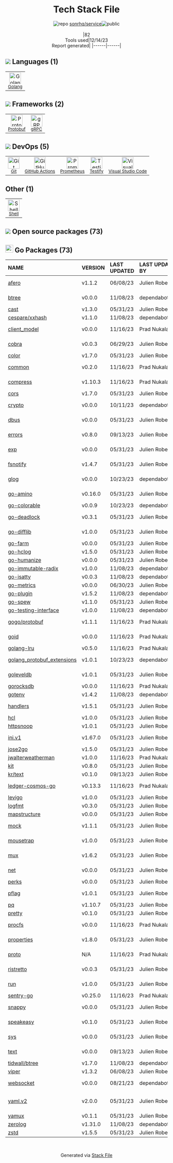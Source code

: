 <!--
&lt;--- Readme.md Snippet without images Start ---&gt;
## Tech Stack
sonrhq/service is built on the following main stack:

- [Golang](http://golang.org/) – Languages
- [Prometheus](http://prometheus.io/) – Monitoring Tools
- [Visual Studio Code](https://code.visualstudio.com/) – Text Editor
- [Protobuf](https://developers.google.com/protocol-buffers/) – Serialization Frameworks
- [Shell](https://en.wikipedia.org/wiki/Shell_script) – Shells
- [gRPC](https://grpc.io/) – Remote Procedure Call (RPC)
- [Testify](https://github.com/stretchr/testify) – Go Testing
- [GitHub Actions](https://github.com/features/actions) – Continuous Integration

Full tech stack [here](/techstack.md)

&lt;--- Readme.md Snippet without images End ---&gt;

&lt;--- Readme.md Snippet with images Start ---&gt;
## Tech Stack
sonrhq/service is built on the following main stack:

- <img width='25' height='25' src='https://img.stackshare.io/service/1005/O6AczwfV_400x400.png' alt='Golang'/> [Golang](http://golang.org/) – Languages
- <img width='25' height='25' src='https://img.stackshare.io/service/2501/default_3cf1b307194b26782be5cb209d30360580ae5b3c.png' alt='Prometheus'/> [Prometheus](http://prometheus.io/) – Monitoring Tools
- <img width='25' height='25' src='https://img.stackshare.io/service/4202/Visual_Studio_Code_logo.png' alt='Visual Studio Code'/> [Visual Studio Code](https://code.visualstudio.com/) – Text Editor
- <img width='25' height='25' src='https://img.stackshare.io/service/4393/ma2jqJKH_400x400.png' alt='Protobuf'/> [Protobuf](https://developers.google.com/protocol-buffers/) – Serialization Frameworks
- <img width='25' height='25' src='https://img.stackshare.io/service/4631/default_c2062d40130562bdc836c13dbca02d318205a962.png' alt='Shell'/> [Shell](https://en.wikipedia.org/wiki/Shell_script) – Shells
- <img width='25' height='25' src='https://img.stackshare.io/service/4670/default_d811b0ac72205af84aca21f967594338580be913.png' alt='gRPC'/> [gRPC](https://grpc.io/) – Remote Procedure Call (RPC)
- <img width='25' height='25' src='https://img.stackshare.io/service/8695/stretchr.png' alt='Testify'/> [Testify](https://github.com/stretchr/testify) – Go Testing
- <img width='25' height='25' src='https://img.stackshare.io/service/11563/actions.png' alt='GitHub Actions'/> [GitHub Actions](https://github.com/features/actions) – Continuous Integration

Full tech stack [here](/techstack.md)

&lt;--- Readme.md Snippet with images End ---&gt;
-->
<div align="center">

# Tech Stack File
![](https://img.stackshare.io/repo.svg "repo") [sonrhq/service](https://github.com/sonrhq/service)![](https://img.stackshare.io/public_badge.svg "public")
<br/><br/>
|82<br/>Tools used|12/14/23 <br/>Report generated|
|------|------|
</div>

## <img src='https://img.stackshare.io/languages.svg'/> Languages (1)
<table><tr>
  <td align='center'>
  <img width='36' height='36' src='https://img.stackshare.io/service/1005/O6AczwfV_400x400.png' alt='Golang'>
  <br>
  <sub><a href="http://golang.org/">Golang</a></sub>
  <br>
  <sub></sub>
</td>

</tr>
</table>

## <img src='https://img.stackshare.io/frameworks.svg'/> Frameworks (2)
<table><tr>
  <td align='center'>
  <img width='36' height='36' src='https://img.stackshare.io/service/4393/ma2jqJKH_400x400.png' alt='Protobuf'>
  <br>
  <sub><a href="https://developers.google.com/protocol-buffers/">Protobuf</a></sub>
  <br>
  <sub></sub>
</td>

<td align='center'>
  <img width='36' height='36' src='https://img.stackshare.io/service/4670/default_d811b0ac72205af84aca21f967594338580be913.png' alt='gRPC'>
  <br>
  <sub><a href="https://grpc.io/">gRPC</a></sub>
  <br>
  <sub></sub>
</td>

</tr>
</table>

## <img src='https://img.stackshare.io/devops.svg'/> DevOps (5)
<table><tr>
  <td align='center'>
  <img width='36' height='36' src='https://img.stackshare.io/service/1046/git.png' alt='Git'>
  <br>
  <sub><a href="http://git-scm.com/">Git</a></sub>
  <br>
  <sub></sub>
</td>

<td align='center'>
  <img width='36' height='36' src='https://img.stackshare.io/service/11563/actions.png' alt='GitHub Actions'>
  <br>
  <sub><a href="https://github.com/features/actions">GitHub Actions</a></sub>
  <br>
  <sub></sub>
</td>

<td align='center'>
  <img width='36' height='36' src='https://img.stackshare.io/service/2501/default_3cf1b307194b26782be5cb209d30360580ae5b3c.png' alt='Prometheus'>
  <br>
  <sub><a href="http://prometheus.io/">Prometheus</a></sub>
  <br>
  <sub></sub>
</td>

<td align='center'>
  <img width='36' height='36' src='https://img.stackshare.io/service/8695/stretchr.png' alt='Testify'>
  <br>
  <sub><a href="https://github.com/stretchr/testify">Testify</a></sub>
  <br>
  <sub></sub>
</td>

<td align='center'>
  <img width='36' height='36' src='https://img.stackshare.io/service/4202/Visual_Studio_Code_logo.png' alt='Visual Studio Code'>
  <br>
  <sub><a href="https://code.visualstudio.com/">Visual Studio Code</a></sub>
  <br>
  <sub></sub>
</td>

</tr>
</table>

## Other (1)
<table><tr>
  <td align='center'>
  <img width='36' height='36' src='https://img.stackshare.io/service/4631/default_c2062d40130562bdc836c13dbca02d318205a962.png' alt='Shell'>
  <br>
  <sub><a href="https://en.wikipedia.org/wiki/Shell_script">Shell</a></sub>
  <br>
  <sub></sub>
</td>

</tr>
</table>


## <img src='https://img.stackshare.io/group.svg' /> Open source packages (73)</h2>

## <img width='24' height='24' src='https://img.stackshare.io/service/21112/default_1346bbda8fe03e4dce5601323a3ca47a10c1ae36.png'/> Go Packages (73)

|NAME|VERSION|LAST UPDATED|LAST UPDATED BY|LICENSE|VULNERABILITIES|
|:------|:------|:------|:------|:------|:------|
|[afero](https://pkg.go.dev/github.com/spf13/afero)|v1.1.2|06/08/23|Julien Robert |Apache-2.0|N/A|
|[btree](https://pkg.go.dev/github.com/google/btree)|v0.0.0|11/08/23|dependabot[bot] |Apache-2.0|N/A|
|[cast](https://pkg.go.dev/github.com/spf13/cast)|v1.3.0|05/31/23|Julien Robert |MIT|N/A|
|[cespare/xxhash](https://pkg.go.dev/github.com/cespare/xxhash)|v1.1.0|11/08/23|dependabot[bot] |MIT|N/A|
|[client_model](https://pkg.go.dev/github.com/prometheus/client_model)|v0.0.0|11/16/23|Prad Nukala |Apache-2.0|N/A|
|[cobra](https://pkg.go.dev/github.com/spf13/cobra)|v0.0.3|06/29/23|Julien Robert |Apache-2.0|N/A|
|[color](https://pkg.go.dev/github.com/fatih/color)|v1.7.0|05/31/23|Julien Robert |MIT|N/A|
|[common](https://pkg.go.dev/github.com/prometheus/common)|v0.2.0|11/16/23|Prad Nukala |Apache-2.0|N/A|
|[compress](https://pkg.go.dev/github.com/klauspost/compress)|v1.10.3|11/16/23|Prad Nukala |BSD-3-Clause|N/A|
|[cors](https://pkg.go.dev/github.com/rs/cors)|v1.7.0|05/31/23|Julien Robert |MIT|N/A|
|[crypto](https://pkg.go.dev/golang.org/x/crypto)|v0.0.0|10/11/23|dependabot[bot] |BSD-3-Clause|[CVE-2020-9283](https://github.com/advisories/GHSA-ffhg-7mh4-33c4) (Moderate)|
|[dbus](https://pkg.go.dev/github.com/godbus/dbus)|v0.0.0|05/31/23|Julien Robert |BSD-2-Clause|N/A|
|[errors](https://pkg.go.dev/github.com/pkg/errors)|v0.8.0|09/13/23|Julien Robert |BSD-2-Clause|N/A|
|[exp](https://pkg.go.dev/golang.org/x/exp)|v0.0.0|05/31/23|Julien Robert |BSD-3-Clause|N/A|
|[fsnotify](https://pkg.go.dev/github.com/fsnotify/fsnotify)|v1.4.7|05/31/23|Julien Robert |BSD-3-Clause|N/A|
|[glog](https://pkg.go.dev/github.com/golang/glog)|v0.0.0|10/23/23|dependabot[bot] |Apache-2.0|N/A|
|[go-amino](https://pkg.go.dev/github.com/tendermint/go-amino)|v0.16.0|05/31/23|Julien Robert |Apache-2.0|N/A|
|[go-colorable](https://pkg.go.dev/github.com/mattn/go-colorable)|v0.0.9|10/23/23|dependabot[bot] |MIT|N/A|
|[go-deadlock](https://pkg.go.dev/github.com/sasha-s/go-deadlock)|v0.3.1|05/31/23|Julien Robert |Apache-2.0|N/A|
|[go-difflib](https://pkg.go.dev/github.com/pmezard/go-difflib)|v1.0.0|05/31/23|Julien Robert |BSD-3-Clause|N/A|
|[go-farm](https://pkg.go.dev/github.com/dgryski/go-farm)|v0.0.0|05/31/23|Julien Robert |MIT|N/A|
|[go-hclog](https://pkg.go.dev/github.com/hashicorp/go-hclog)|v1.5.0|05/31/23|Julien Robert |MIT|N/A|
|[go-humanize](https://pkg.go.dev/github.com/dustin/go-humanize)|v0.0.0|05/31/23|Julien Robert |Other|N/A|
|[go-immutable-radix](https://pkg.go.dev/github.com/hashicorp/go-immutable-radix)|v1.0.0|11/08/23|dependabot[bot] |MPL-2.0|N/A|
|[go-isatty](https://pkg.go.dev/github.com/mattn/go-isatty)|v0.0.3|11/08/23|dependabot[bot] |MIT|N/A|
|[go-metrics](https://pkg.go.dev/github.com/rcrowley/go-metrics)|v0.0.0|06/30/23|Julien Robert |Other|N/A|
|[go-plugin](https://pkg.go.dev/github.com/hashicorp/go-plugin)|v1.5.2|11/08/23|dependabot[bot] |MPL-2.0|N/A|
|[go-spew](https://pkg.go.dev/github.com/davecgh/go-spew)|v1.1.0|05/31/23|Julien Robert |ISC|N/A|
|[go-testing-interface](https://pkg.go.dev/github.com/mitchellh/go-testing-interface)|v1.0.0|11/08/23|dependabot[bot] |MIT|N/A|
|[gogo/protobuf](https://pkg.go.dev/github.com/gogo/protobuf)|v1.1.1|11/16/23|Prad Nukala |Other|[CVE-2021-3121](https://github.com/advisories/GHSA-c3h9-896r-86jm) (High)|
|[goid](https://pkg.go.dev/github.com/petermattis/goid)|v0.0.0|11/16/23|Prad Nukala |Apache-2.0|N/A|
|[golang-lru](https://pkg.go.dev/github.com/hashicorp/golang-lru)|v0.5.0|11/16/23|Prad Nukala |MPL-2.0|N/A|
|[golang_protobuf_extensions](https://pkg.go.dev/github.com/matttproud/golang_protobuf_extensions)|v1.0.1|10/23/23|dependabot[bot] |Apache-2.0|N/A|
|[goleveldb](https://pkg.go.dev/github.com/syndtr/goleveldb)|v1.0.1|05/31/23|Julien Robert |BSD-2-Clause|N/A|
|[gorocksdb](https://pkg.go.dev/github.com/tecbot/gorocksdb)|v0.0.0|11/16/23|Prad Nukala |MIT|N/A|
|[gotenv](https://pkg.go.dev/github.com/subosito/gotenv)|v1.4.2|11/08/23|dependabot[bot] |MIT|N/A|
|[handlers](https://pkg.go.dev/github.com/gorilla/handlers)|v1.5.1|05/31/23|Julien Robert |BSD-3-Clause|N/A|
|[hcl](https://pkg.go.dev/github.com/hashicorp/hcl)|v1.0.0|05/31/23|Julien Robert |MPL-2.0|N/A|
|[httpsnoop](https://pkg.go.dev/github.com/felixge/httpsnoop)|v1.0.1|05/31/23|Julien Robert |MIT|N/A|
|[ini.v1](https://pkg.go.dev/gopkg.in/ini.v1)|v1.67.0|05/31/23|Julien Robert |Apache-2.0|N/A|
|[jose2go](https://pkg.go.dev/github.com/dvsekhvalnov/jose2go)|v1.5.0|05/31/23|Julien Robert |MIT|N/A|
|[jwalterweatherman](https://pkg.go.dev/github.com/spf13/jwalterweatherman)|v1.0.0|11/16/23|Prad Nukala |MIT|N/A|
|[kit](https://pkg.go.dev/github.com/go-kit/kit)|v0.8.0|05/31/23|Julien Robert |MIT|N/A|
|[kr/text](https://pkg.go.dev/github.com/kr/text)|v0.1.0|09/13/23|Julien Robert |MIT|N/A|
|[ledger-cosmos-go](https://pkg.go.dev/github.com/cosmos/ledger-cosmos-go)|v0.13.3|11/16/23|Prad Nukala |Apache-2.0|N/A|
|[levigo](https://pkg.go.dev/github.com/jmhodges/levigo)|v1.0.0|05/31/23|Julien Robert |MIT|N/A|
|[logfmt](https://pkg.go.dev/github.com/go-logfmt/logfmt)|v0.3.0|05/31/23|Julien Robert |MIT|N/A|
|[mapstructure](https://pkg.go.dev/github.com/mitchellh/mapstructure)|v0.0.0|05/31/23|Julien Robert |MIT|N/A|
|[mock](https://pkg.go.dev/github.com/golang/mock)|v1.1.1|05/31/23|Julien Robert |Apache-2.0|N/A|
|[mousetrap](https://pkg.go.dev/github.com/inconshreveable/mousetrap)|v1.0.0|05/31/23|Julien Robert |Apache-2.0|N/A|
|[mux](https://pkg.go.dev/github.com/gorilla/mux)|v1.6.2|05/31/23|Julien Robert |BSD-3-Clause|N/A|
|[net](https://pkg.go.dev/golang.org/x/net)|v0.0.0|05/31/23|Julien Robert |BSD-3-Clause|N/A|
|[perks](https://pkg.go.dev/github.com/beorn7/perks)|v0.0.0|05/31/23|Julien Robert |MIT|N/A|
|[pflag](https://pkg.go.dev/github.com/spf13/pflag)|v1.0.1|05/31/23|Julien Robert |BSD-3-Clause|N/A|
|[pq](https://pkg.go.dev/github.com/lib/pq)|v1.10.7|05/31/23|Julien Robert |MIT|N/A|
|[pretty](https://pkg.go.dev/github.com/kr/pretty)|v0.1.0|05/31/23|Julien Robert |MIT|N/A|
|[procfs](https://pkg.go.dev/github.com/prometheus/procfs)|v0.0.0|11/16/23|Prad Nukala |Apache-2.0|N/A|
|[properties](https://pkg.go.dev/github.com/magiconair/properties)|v1.8.0|05/31/23|Julien Robert |BSD-2-Clause|N/A|
|[proto](https://pkg.go.dev/github.com/golang/protobuf/proto)|N/A|11/16/23|Prad Nukala |BSD-3-Clause|N/A|
|[ristretto](https://pkg.go.dev/github.com/dgraph-io/ristretto)|v0.0.3|05/31/23|Julien Robert |Apache-2.0|N/A|
|[run](https://pkg.go.dev/github.com/oklog/run)|v1.0.0|05/31/23|Julien Robert |Apache-2.0|N/A|
|[sentry-go](https://pkg.go.dev/github.com/getsentry/sentry-go)|v0.25.0|11/16/23|Prad Nukala |MIT|N/A|
|[snappy](https://pkg.go.dev/github.com/golang/snappy)|v0.0.0|05/31/23|Julien Robert |BSD-3-Clause|N/A|
|[speakeasy](https://pkg.go.dev/github.com/bgentry/speakeasy)|v0.1.0|05/31/23|Julien Robert |Apache-2.0|N/A|
|[sys](https://pkg.go.dev/golang.org/x/sys)|v0.0.0|05/31/23|Julien Robert |BSD-3-Clause|N/A|
|[text](https://pkg.go.dev/golang.org/x/text)|v0.0.0|09/13/23|Julien Robert |BSD-3-Clause|N/A|
|[tidwall/btree](https://pkg.go.dev/github.com/tidwall/btree)|v1.7.0|11/08/23|dependabot[bot] |MIT|N/A|
|[viper](https://pkg.go.dev/github.com/spf13/viper)|v1.3.2|06/08/23|Julien Robert |MIT|N/A|
|[websocket](https://pkg.go.dev/github.com/gorilla/websocket)|v0.0.0|08/21/23|dependabot[bot] |BSD-3-Clause|[CVE-2020-27813](https://github.com/advisories/GHSA-3xh2-74w9-5vxm) (High)|
|[yaml.v2](https://pkg.go.dev/gopkg.in/yaml.v2)|v2.0.0|05/31/23|Julien Robert |LGPL-3.0|[CVE-2019-11254](https://github.com/advisories/GHSA-wxc4-f4m6-wwqv) (Moderate)|
|[yamux](https://pkg.go.dev/github.com/hashicorp/yamux)|v0.1.1|05/31/23|Julien Robert |MPL-2.0|N/A|
|[zerolog](https://pkg.go.dev/github.com/rs/zerolog)|v1.31.0|11/08/23|dependabot[bot] |MIT|N/A|
|[zstd](https://pkg.go.dev/github.com/DataDog/zstd)|v1.5.5|05/31/23|Julien Robert |Other|N/A|

<br/>
<div align='center'>

Generated via [Stack File](https://github.com/marketplace/stack-file)
